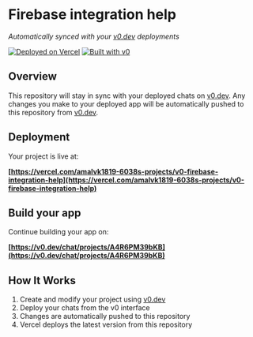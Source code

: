 # Firebase integration help

*Automatically synced with your [v0.dev](https://v0.dev) deployments*

[![Deployed on Vercel](https://img.shields.io/badge/Deployed%20on-Vercel-black?style=for-the-badge&logo=vercel)](https://vercel.com/amalvk1819-6038s-projects/v0-firebase-integration-help)
[![Built with v0](https://img.shields.io/badge/Built%20with-v0.dev-black?style=for-the-badge)](https://v0.dev/chat/projects/A4R6PM39bKB)

## Overview

This repository will stay in sync with your deployed chats on [v0.dev](https://v0.dev).
Any changes you make to your deployed app will be automatically pushed to this repository from [v0.dev](https://v0.dev).

## Deployment

Your project is live at:

**[https://vercel.com/amalvk1819-6038s-projects/v0-firebase-integration-help](https://vercel.com/amalvk1819-6038s-projects/v0-firebase-integration-help)**

## Build your app

Continue building your app on:

**[https://v0.dev/chat/projects/A4R6PM39bKB](https://v0.dev/chat/projects/A4R6PM39bKB)**

## How It Works

1. Create and modify your project using [v0.dev](https://v0.dev)
2. Deploy your chats from the v0 interface
3. Changes are automatically pushed to this repository
4. Vercel deploys the latest version from this repository